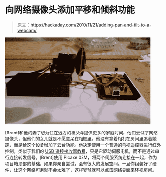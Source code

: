 # 向网络摄像头添加平移和倾斜功能

> 原文：<https://hackaday.com/2010/11/21/adding-pan-and-tilt-to-a-webcam/>

![](img/ce77ac4d9d44176d328ace436266df39.png "panning-webcam")

[Brent]和他的妻子想为住在远方的祖父母提供更多的家庭时间。他们尝试了网络摄像头，但他们的女儿就是不愿意呆在相框里。他没有拿着相机在房间里追着她跑，而是给这个设备增加了云台功能。他决定使用一个普通的电视遥控器进行红外控制，类似于我们的 [USB 遥控接收器教程](http://hackaday.com/2008/10/30/how-to-usb-remote-control-receiver/)，只是它驱动伺服电机，而不是通过串行连接转发信号。[Brent]使用 Picaxe 08M，将两个伺服系统连接在一起，作为项目箱顶部的基础。如果你亲自尝试，会有很大的发展空间。一旦你组装好了硬件，让这个网络可用就不会太难了，这样爷爷就可以点击网络界面来环视房间。